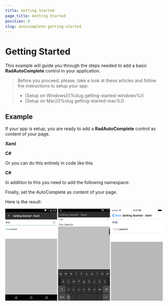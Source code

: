 ```yaml
---
title: Getting Started
page_title: Getting Started
position: 0
slug: autocomplete-getting-started
---
```


# Getting Started
   
This example will guide you through the steps needed to add a basic **RadAutoComplete** control in your application.

>Before you proceed, please, take a look at these articles and follow the instructions to setup your app:

>- [Setup on Windows]({%slug getting-started-windows%})
>- [Setup on Mac]({%slug getting-started-mac%})


## Example

If your app is setup, you are ready to add a **RadAutoComplete** control as content of your page.

**Xaml**

<snippet id='autoComplete-gettingstarted-xaml'/>

**C#**

<snippet id='autoComplete-gettingstarted-xaml-codeBehind'/>

Or you can do this entirely in code like this

**C#**

<snippet id='autoComplete-gettingstarted-csharp'/>

In addition to this you need to add the following namespace:

<snippet id='xmlns-telerikinput'/>
<snippet id='ns-telerikinput'/>

Finally, set the AutoComplete as content of your page.

Here is the result:

![Basic RadCalendar Example](../images/autoComplete-gettingstarted.png "Basic RadAutoComplete")